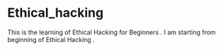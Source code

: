 # Ethical_hacking
This is the learning of Ethical Hacking for Beginners . I am starting from beginning of Ethical Hacking .
